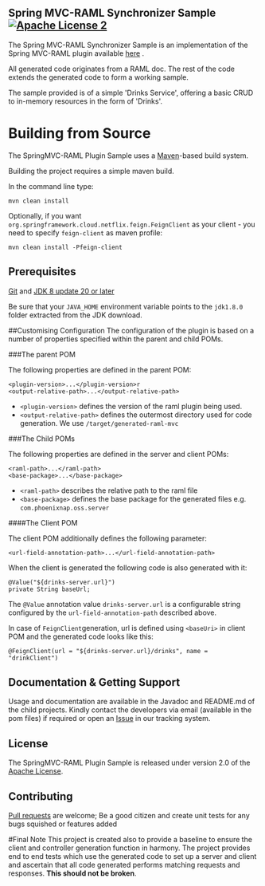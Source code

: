 ## Spring MVC-RAML Synchronizer Sample [![Apache License 2](https://img.shields.io/badge/license-ASF2-blue.svg)](https://www.apache.org/licenses/LICENSE-2.0.txt)

The Spring MVC-RAML Synchronizer Sample is an implementation of the Spring MVC-RAML plugin available [here](https://github.com/phoenixnap/springmvc-raml-plugin) .

All generated code originates from a RAML doc. The rest of the code extends the generated code to form a working sample.

The sample provided is of a simple 'Drinks Service', offering a basic CRUD to in-memory resources in the form of 'Drinks'.

# Building from Source
The SpringMVC-RAML Plugin Sample uses a [Maven][]-based build system.

Building the project requires a simple maven build.

In the command line type:
```
mvn clean install
```

Optionally, if you want `org.springframework.cloud.netflix.feign.FeignClient` as your client - you need to specify `feign-client` as maven profile:
```
mvn clean install -Pfeign-client
```

## Prerequisites
[Git][] and [JDK 8 update 20 or later][JDK8 build]

Be sure that your `JAVA_HOME` environment variable points to the `jdk1.8.0` folder
extracted from the JDK download.

##Customising Configuration
The configuration of the plugin is based on a number of properties specified within the parent and child POMs.

###The parent POM

The following properties are defined in the parent POM:

```
<plugin-version>...</plugin-version>r
<output-relative-path>...</output-relative-path>		
```

- `<plugin-version>` defines the version of the raml plugin being used.
- `<output-relative-path>` defines the outermost directory used for code generation. We use `/target/generated-raml-mvc`

###The Child POMs

The following properties are defined in the server and client POMs:

```
<raml-path>...</raml-path>
<base-package>...</base-package>		
```

- `<raml-path>` describes the relative path to the raml file
- `<base-package>` defines the base package for the generated files e.g. `com.phoenixnap.oss.server`

####The Client POM

The client POM additionally defines the following parameter:

```
<url-field-annotation-path>...</url-field-annotation-path>
```

When the client is generated the following code is also generated with it:

```
@Value("${drinks-server.url}")
private String baseUrl;
```

The `@Value` annotation value `drinks-server.url` is a configurable string configured by the `url-field-annotation-path` described above.

In case of `FeignClient`generation, url is defined using `<baseUri>` in client POM and the generated code looks like this:

```
@FeignClient(url = "${drinks-server.url}/drinks", name = "drinkClient")
```

## Documentation & Getting Support
Usage and documentation are available in the Javadoc and README.md of the child projects. Kindly contact the developers via email (available in the pom files) if required or open an [Issue][] in our tracking system.

## License
The SpringMVC-RAML Plugin Sample is released under version 2.0 of the [Apache License][].

## Contributing
[Pull requests][] are welcome; Be a good citizen and create unit tests for any bugs squished or features added

#Final Note
This project is created also to provide a baseline to ensure the client and controller generation function in harmony. The project provides end to end tests which use the generated code to set up a server and client and ascertain that all code generated performs matching requests and responses. **This should not be broken**.

[Pull requests]: http://help.github.com/send-pull-requests
[Apache License]: http://www.apache.org/licenses/LICENSE-2.0
[Git]: http://help.github.com/set-up-git-redirect
[JDK8 build]: http://www.oracle.com/technetwork/java/javase/downloads
[Maven]: http://maven.apache.org/
[Issue]: https://github.com/anshul-mohil/springmvc-raml-based-api-design/issues
